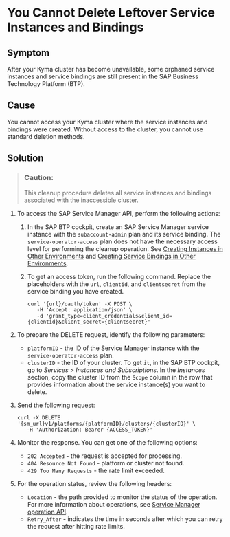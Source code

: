 <!-- loiodbe2fff1a9ab4cc58bc7b3039f0a4644 -->

# You Cannot Delete Leftover Service Instances and Bindings



<a name="loiodbe2fff1a9ab4cc58bc7b3039f0a4644__section_ez3_m4j_tgc"/>

## Symptom

After your Kyma cluster has become unavailable, some orphaned service instances and service bindings are still present in the SAP Business Technology Platform \(BTP\).



<a name="loiodbe2fff1a9ab4cc58bc7b3039f0a4644__section_mvp_n4j_tgc"/>

## Cause

You cannot access your Kyma cluster where the service instances and bindings were created. Without access to the cluster, you cannot use standard deletion methods.



<a name="loiodbe2fff1a9ab4cc58bc7b3039f0a4644__section_pfl_44j_tgc"/>

## Solution

> ### Caution:  
> This cleanup procedure deletes all service instances and bindings associated with the inaccessible cluster.

1.  To access the SAP Service Manager API, perform the following actions:
    1.  In the SAP BTP cockpit, create an SAP Service Manager service instance with the `subaccount-admin` plan and its service binding. The `service-operator-access` plan does not have the necessary access level for performing the cleanup operation. See [Creating Instances in Other Environments](https://help.sap.com/docs/service-manager/sap-service-manager/creating-service-instances) and [Creating Service Bindings in Other Environments](https://help.sap.com/docs/service-manager/sap-service-manager/creating-service-bindings-in-other-environments).
    2.  To get an access token, run the following command. Replace the placeholders with the `url`, `clientid`, and `clientsecret` from the service binding you have created.

        ```
        curl '{url}/oauth/token' -X POST \
           -H 'Accept: application/json' \
           -d 'grant_type=client_credentials&client_id={clientid}&client_secret={clientsecret}'
        ```


2.  To prepare the DELETE request, identify the following parameters:
    -   `platformID` - the ID of the Service Manager instance with the `service-operator-access` plan.
    -   `clusterID` - the ID of your cluster. To get `it`, in the SAP BTP cockpit, go to *Services* \> *Instances and Subscriptions*. In the *Instances* section, copy the cluster ID from the `Scope` column in the row that provides information about the service instance\(s\) you want to delete.

3.  Send the following request:

    ```
    curl -X DELETE '{sm_url}v1/platforms/{platformID}/clusters/{clusterID}' \
       -H 'Authorization: Bearer {ACCESS_TOKEN}'
    ```

4.  Monitor the response. You can get one of the following options:
    -   `202 Accepted` - the request is accepted for processing.
    -   `404 Resource Not Found` - platform or cluster not found.
    -   `429 Too Many Requests` - the rate limit exceeded.

5.  For the operation status, review the following headers:
    -   `Location` - the path provided to monitor the status of the operation. For more information about operations, see [Service Manager operation API](https://api.sap.com/api/APIServiceManager/resource/getSingleOperation).
    -   `Retry_After` - indicates the time in seconds after which you can retry the request after hitting rate limits.



